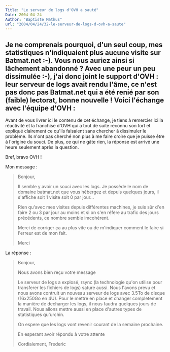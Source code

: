 ```yaml
---
Title: "Le serveur de logs d'OVH a sauté"
Date: 2004-04-24
Author: "Baptiste Mathus"
url: "2004/04/24/32-le-serveur-de-logs-d-ovh-a-saute"
---
```


Je ne comprenais pourquoi, d'un seul coup, mes statistiques n'indiquaient plus aucune visite sur Batmat.net :-). Vous nous auriez ainsi si lâchement abandonné ? Avec une peur un peu dissimulée :-), j'ai donc joint le support d'OVH : leur serveur de logs avait rendu l'âme, ce n'est pas donc pas Batmat.net qui a été renié par son (faible) lectorat, bonne nouvelle ! Voici l'échange avec l'équipe d'OVH :
----------------

Avant de vous livrer ici le contenu de cet échange, je tiens à remercier
ici la réactivité et la franchise d'OVH qui a tout de suite reconnu son
tort et expliqué clairement ce qu'ils faisaient sans chercher à
dissimuler le problème. Ils n'ont pas cherché non plus à me faire croire
que je puisse être à l'origine du souci. De plus, ce qui ne gâte rien,
la réponse est arrivé une heure seulement après la question.

Bref, bravo OVH !

Mon message :

> Bonjour,
>
> Il semble y avoir un souci avec les logs. Je possède le nom de domaine
> batmat.net que vous hébergez et depuis quelques jours, il s'affiche
> soit 1 visite soit 0 par jour...
>
> Rien qu'avec mes visites depuis différentes machines, je suis sûr d'en
> faire 2 ou 3 par jour au moins et si on s'en réfère au trafic des
> jours précédents, ce nombre semble imcohérent.
>
> Merci de corriger ça au plus vite ou de m'indiquer comment le faire si
> l'erreur est de mon fait.
>
> Merci

La réponse :

> Bonjour,
>
> Nous avons bien reçu votre message
>
> Le serveur de logs a explosé, rsync (la technologie qu'on utilise pour
> transferer les fichiers de logs) sature aussi. Nous l'avons prevu et
> nous avons contruit un nouveau serveur de logs avec 3.5To de disque
> (16x250Go en 4U). Pour le mettre en place et changer completement la
> manière de decharger les logs, il nous faudra quelques jours de
> travail. Nous allons mettre aussi en place d'autres types de
> statistiques qu'urchin.
>
> On espere que les logs vont revenir courant de la semaine prochaine.
>
> En esperant avoir répondu à votre attente
>
> Cordialement, Frederic

